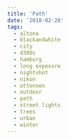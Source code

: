 ```yaml
---
title: 'Path'
date: '2018-02-28'
tags:
  - altona
  - blackandwhite
  - city
  - d300s
  - hamburg
  - long exposure
  - nightshot
  - nikon
  - ottensen
  - outdoor
  - path
  - street lights
  - trees
  - urban
  - winter
---
```

